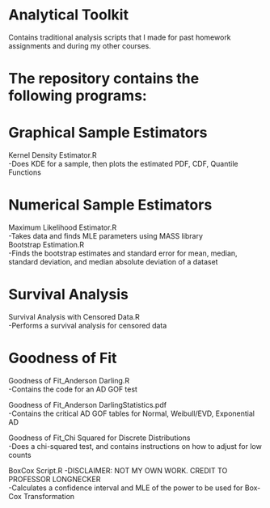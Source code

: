 # Analytical Toolkit
Contains traditional analysis scripts that I made for past homework assignments and during 
  my other courses. 

# The repository contains the following programs:

# Graphical Sample Estimators

Kernel Density Estimator.R  
-Does KDE for a sample, then plots the estimated PDF, CDF, Quantile Functions

# Numerical Sample Estimators
Maximum Likelihood Estimator.R  
-Takes data and finds MLE parameters using MASS library  
Bootstrap Estimation.R  
-Finds the bootstrap estimates and standard error for mean, median, standard deviation, and median absolute deviation of a dataset    

# Survival Analysis

Survival Analysis with Censored Data.R  
-Performs a survival analysis for censored data

# Goodness of Fit

Goodness of Fit_Anderson Darling.R  
-Contains the code for an AD GOF test

Goodness of Fit_Anderson DarlingStatistics.pdf  
-Contains the critical AD GOF tables for Normal, Weibull/EVD, Exponential AD

Goodness of Fit_Chi Squared for Discrete Distributions  
-Does a chi-squared test, and contains instructions on how to adjust for low 
counts

BoxCox Script.R 
-DISCLAIMER: NOT MY OWN WORK. CREDIT TO PROFESSOR LONGNECKER  
-Calculates a confidence interval and MLE of the power to be used for Box-Cox Transformation  
